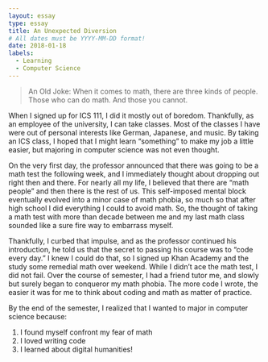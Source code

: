 ```yaml
---
layout: essay
type: essay
title: An Unexpected Diversion
# All dates must be YYYY-MM-DD format!
date: 2018-01-18
labels:
  - Learning
  - Computer Science
---
```


>An Old Joke:
>When it comes to math, there are three kinds of people.
>Those who can do math.
>And those you cannot.


When I signed up for ICS 111, I did it mostly out of boredom.  Thankfully, as an employee of the university, I can take classes.  Most of the classes I have were out of personal interests like German, Japanese, and music.  By taking an ICS class, I hoped that I might learn “something” to  make my job a little easier, but majoring in computer science was not even thought.   


On the very first day, the professor announced that there was going to be a math test the following week, and I immediately thought about dropping out right then and there.  For nearly all my life, I believed that there are “math people” and then there is the rest of us.  This self-imposed mental block eventually evolved into a minor case of math phobia, so much so that after high school I did everything I could to avoid math.  So, the thought of taking a math test with more than decade between me and my last math class sounded like a sure fire way to embarrass myself.  


Thankfully, I curbed that impulse, and as the professor continued his introduction, he told us that the secret to passing his course was to “code every day.”  I knew I could do that, so I signed up Khan Academy and the study some remedial math over weekend.  While I didn’t ace the math test, I did not fail.  Over the course of semester, I had a friend tutor me, and slowly but surely began to conqueror my math phobia.  The more code I wrote, the easier it was for me to think about coding and math as matter of practice.  

By the end of the semester, I realized that I wanted to major in computer science because:
1.  I found myself confront my fear of math
2.  I loved writing code
3.  I learned about digital humanities!
